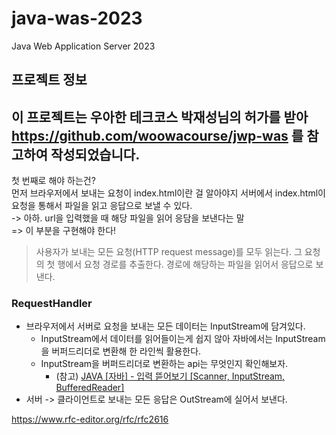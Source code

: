# java-was-2023

Java Web Application Server 2023

## 프로젝트 정보

이 프로젝트는 우아한 테크코스 박재성님의 허가를 받아 https://github.com/woowacourse/jwp-was 
를 참고하여 작성되었습니다.
---
첫 번째로 해야 하는건?   
먼저 브라우저에서 보내는 요청이 index.html이란 걸 알아야지 서버에서 index.html이 요청을 통해서 파일을 읽고 응답으로 보낼 수 있다.   
-> 아하. url을 입력했을 때 해당 파일을 읽어 응담을 보낸다는 말   
=> 이 부분을 구현해야 한다!   

> 사용자가 보내는 모든 요청(HTTP request message)를 모두 읽는다.
그 요청의 첫 행에서 요청 경로를 추출한다.
경로에 해당하는 파일을 읽어서 응답으로 보낸다.

### RequestHandler
* 브라우저에서 서버로 요청을 보내는 모든 데이터는 InputStream에 담겨있다.
  * InputStream에서 데이터를 읽어들이는게 쉽지 않아 자바에서는 InputStream을 버퍼드리더로 변환해 한 라인씩 활용한다.
  * InputStream을 버퍼드리더로 변환하는 api는 무엇인지 확인해보자.
    * (참고) [JAVA [자바] - 입력 뜯어보기 [Scanner, InputStream, BufferedReader]](https://st-lab.tistory.com/41)
* 서버 -> 클라이언트로 보내는 모든 응답은 OutStream에 실어서 보낸다.

https://www.rfc-editor.org/rfc/rfc2616
